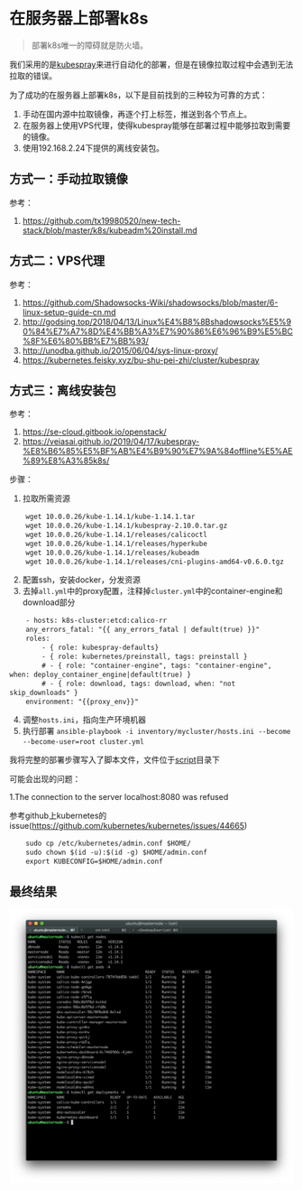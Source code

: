 # 在服务器上部署k8s

> 部署k8s唯一的障碍就是防火墙。

我们采用的是[kubespray](https://github.com/kubernetes-sigs/kubespray)来进行自动化的部署，但是在镜像拉取过程中会遇到无法拉取的错误。

为了成功的在服务器上部署k8s，以下是目前找到的三种较为可靠的方式：
1. 手动在国内源中拉取镜像，再逐个打上标签，推送到各个节点上。
2. 在服务器上使用VPS代理，使得kubespray能够在部署过程中能够拉取到需要的镜像。
3. 使用192.168.2.24下提供的离线安装包。

## 方式一：手动拉取镜像
参考：
1. https://github.com/tx19980520/new-tech-stack/blob/master/k8s/kubeadm%20install.md

## 方式二：VPS代理
参考：
1. https://github.com/Shadowsocks-Wiki/shadowsocks/blob/master/6-linux-setup-guide-cn.md
2. http://godsing.top/2018/04/13/Linux%E4%B8%8Bshadowsocks%E5%90%84%E7%A7%8D%E4%BB%A3%E7%90%86%E6%96%B9%E5%BC%8F%E6%80%BB%E7%BB%93/
3. http://unodba.github.io/2015/06/04/sys-linux-proxy/
4. https://kubernetes.feisky.xyz/bu-shu-pei-zhi/cluster/kubespray

## 方式三：离线安装包
参考：
1. https://se-cloud.gitbook.io/openstack/
2. https://veiasai.github.io/2019/04/17/kubespray-%E8%B6%85%E5%BF%AB%E4%B9%90%E7%9A%84offline%E5%AE%89%E8%A3%85k8s/

步骤：
1. 拉取所需资源
```
	wget 10.0.0.26/kube-1.14.1/kube-1.14.1.tar
	wget 10.0.0.26/kube-1.14.1/kubespray-2.10.0.tar.gz
	wget 10.0.0.26/kube-1.14.1/releases/calicoctl
	wget 10.0.0.26/kube-1.14.1/releases/hyperkube
	wget 10.0.0.26/kube-1.14.1/releases/kubeadm
	wget 10.0.0.26/kube-1.14.1/releases/cni-plugins-amd64-v0.6.0.tgz
```
2. 配置ssh，安装docker，分发资源
3. 去掉`all.yml`中的proxy配置，注释掉`cluster.yml`中的container-engine和download部分
```
	- hosts: k8s-cluster:etcd:calico-rr
	any_errors_fatal: "{{ any_errors_fatal | default(true) }}"
	roles:
		- { role: kubespray-defaults}
		- { role: kubernetes/preinstall, tags: preinstall }
		# - { role: "container-engine", tags: "container-engine", when: deploy_container_engine|default(true) }
		# - { role: download, tags: download, when: "not skip_downloads" }
	environment: "{{proxy_env}}"
```
4. 调整`hosts.ini`，指向生产环境机器
5. 执行部署
`ansible-playbook -i inventory/mycluster/hosts.ini --become --become-user=root cluster.yml`

我将完整的部署步骤写入了脚本文件，文件位于[script](../script)目录下

可能会出现的问题：

1.The connection to the server localhost:8080 was refused

参考github上kubernetes的issue(https://github.com/kubernetes/kubernetes/issues/44665)
```
	sudo cp /etc/kubernetes/admin.conf $HOME/
	sudo chown $(id -u):$(id -g) $HOME/admin.conf
	export KUBECONFIG=$HOME/admin.conf
```

## 最终结果
![screenshot](./images/k8s_screenshot.png)
